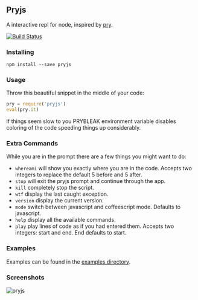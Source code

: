 ## Pryjs

A interactive repl for node, inspired by [pry](https://github.com/pry/pry).

[![Build Status](https://travis-ci.org/blainesch/pry.js.svg?branch=master)](https://travis-ci.org/blainesch/pry.js)

### Installing

~~~
npm install --save pryjs
~~~

### Usage

Throw this beautiful snippet in the middle of your code:

~~~ javascript
pry = require('pryjs')
eval(pry.it)
~~~


If things seem slow to you PRYBLEAK environment variable disables coloring of the code speeding things up considerably.

### Extra Commands

While you are in the prompt there are a few things you might want to do:
* `whereami` will show you exactly where you are in the code. Accepts two integers to replace the default 5 before and 5 after.
* `stop` will exit the pryjs prompt and continue through the app.
* `kill` completely stop the script.
* `wtf` display the last caught exception.
* `version` display the current version.
* `mode` switch between javascript and coffeescript mode. Defaults to javascript.
* `help` display all the available commands.
* `play` play lines of code as if you had entered them. Accepts two integers: start and end. End defaults to start.

### Examples

Examples can be found in the [examples directory](./examples).

### Screenshots

![pryjs](./assets/demo.png)
